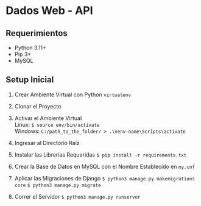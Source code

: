 Dados Web - API
====================

## Requerimientos

* Python 3.11+
* Pip 3+
* MySQL

## Setup Inicial

1. Crear Ambiente Virtual con Python `virtualenv`

2. Clonar el Proyecto

3. Activar el Ambiente Virtual\
Linux: `$ source env/bin/activate`\
Windows: `C:/path_to_the_folder/ > .\venv-name\Scripts\activate`

4. Ingresar al Directorio Raíz

5. Instalar las Librerías Requeridas
`$ pip install -r requirements.txt`

6. Crear la Base de Datos en MySQL con el Nombre Establecido en `my.cnf`

6. Aplicar las Migraciones de Django
`$ python3 manage.py makemigrations core`
`$ python3 manage.py migrate`

7. Correr el Servidor
 `$ python3 manage.py runserver`
